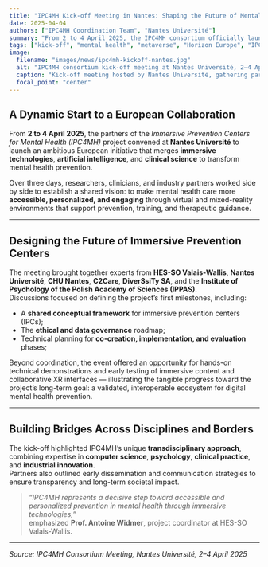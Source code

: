 ```yaml
---
title: "IPC4MH Kick-off Meeting in Nantes: Shaping the Future of Mental Health Prevention"
date: 2025-04-04
authors: ["IPC4MH Coordination Team", "Nantes Université"]
summary: "From 2 to 4 April 2025, the IPC4MH consortium officially launched its three-year European research initiative at Nantes Université, setting the stage for a new generation of immersive prevention centers for mental health."
tags: ["kick-off", "mental health", "metaverse", "Horizon Europe", "IPC4MH"]
image:
  filename: "images/news/ipc4mh-kickoff-nantes.jpg"
  alt: "IPC4MH consortium kick-off meeting at Nantes Université, 2–4 April 2025"
  caption: "Kick-off meeting hosted by Nantes Université, gathering partners from Switzerland, France, and Poland."
  focal_point: "center"
---
```


## A Dynamic Start to a European Collaboration

From **2 to 4 April 2025**, the partners of the *Immersive Prevention Centers for Mental Health (IPC4MH)* project convened at **Nantes Université** to launch an ambitious European initiative that merges **immersive technologies**, **artificial intelligence**, and **clinical science** to transform mental health prevention.

Over three days, researchers, clinicians, and industry partners worked side by side to establish a shared vision: to make mental health care more **accessible, personalized, and engaging** through virtual and mixed-reality environments that support prevention, training, and therapeutic guidance.

---

## Designing the Future of Immersive Prevention Centers

The meeting brought together experts from **HES-SO Valais-Wallis**, **Nantes Université**, **CHU Nantes**, **C2Care**, **DiverSsiTy SA**, and the **Institute of Psychology of the Polish Academy of Sciences (IPPAS)**.  
Discussions focused on defining the project’s first milestones, including:

- A **shared conceptual framework** for immersive prevention centers (IPCs);  
- The **ethical and data governance** roadmap;  
- Technical planning for **co-creation, implementation, and evaluation** phases;  

Beyond coordination, the event offered an opportunity for hands-on technical demonstrations and early testing of immersive content and collaborative XR interfaces — illustrating the tangible progress toward the project’s long-term goal: a validated, interoperable ecosystem for digital mental health prevention.

---

## Building Bridges Across Disciplines and Borders

The kick-off highlighted IPC4MH’s unique **transdisciplinary approach**, combining expertise in **computer science**, **psychology**, **clinical practice**, and **industrial innovation**.  
Partners also outlined early dissemination and communication strategies to ensure transparency and long-term societal impact.

> *“IPC4MH represents a decisive step toward accessible and personalized prevention in mental health through immersive technologies,”*  
> emphasized **Prof. Antoine Widmer**, project coordinator at HES-SO Valais-Wallis.

---

_Source: IPC4MH Consortium Meeting, Nantes Université, 2–4 April 2025_
